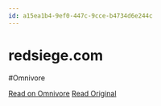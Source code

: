 ```yaml
---
id: a15ea1b4-9ef0-447c-9cce-b4734d6e244c
---
```


# redsiege.com
#Omnivore

[Read on Omnivore](https://omnivore.app/me/-18f2db0ff8b)
[Read Original](https://redsiege.com/blog/2023/06/introduction-to-mythic-c2/)

